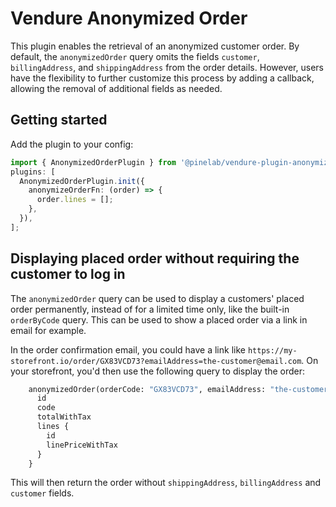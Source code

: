 # Vendure Anonymized Order

This plugin enables the retrieval of an anonymized customer order. By default, the `anonymizedOrder` query omits the fields `customer`, `billingAddress`, and `shippingAddress` from the order details. However, users have the flexibility to further customize this process by adding a callback, allowing the removal of additional fields as needed.

## Getting started

Add the plugin to your config:

```ts
import { AnonymizedOrderPlugin } from '@pinelab/vendure-plugin-anonymized-order';
plugins: [
  AnonymizedOrderPlugin.init({
    anonymizeOrderFn: (order) => {
      order.lines = [];
    },
  }),
];
```

## Displaying placed order without requiring the customer to log in

The `anonymizedOrder` query can be used to display a customers' placed order permanently, instead of for a limited time only, like the built-in `orderByCode` query. This can be used to show a placed order via a link in email for example.

In the order confirmation email, you could have a link like `https://my-storefront.io/order/GX83VCD73?emailAddress=the-customer@email.com`. On your storefront, you'd then use the following query to display the order:

```graphql
    anonymizedOrder(orderCode: "GX83VCD73", emailAddress: "the-customer@email.com") {
      id
      code
      totalWithTax
      lines {
        id
        linePriceWithTax
      }
    }
```

This will then return the order without `shippingAddress`, `billingAddress` and `customer` fields.
